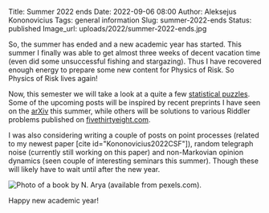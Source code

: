 Title: Summer 2022 ends
Date: 2022-09-06 08:00
Author: Aleksejus Kononovicius
Tags: general information
Slug: summer-2022-ends
Status: published
Image_url: uploads/2022/summer-2022-ends.jpg

So, the summer has ended and a new academic year has started. This summer I
finally was able to get almost three weeks of decent vacation time (even did
some unsuccessful fishing and stargazing). Thus I have recovered enough
energy to prepare some new content for Physics of Risk. So Physics of Risk
lives again!

Now, this semester we will take a look at a quite a few [statistical
puzzles](/tag/statistics/). Some of the upcoming posts will be inspired by
recent preprints I have seen on the [arXiv](https://arxiv.org) this summer,
while others will be solutions to various Riddler problems published on
[fivethirtyeight.com](https://fivethirtyeight.com).

I was also considering writing a couple of posts on point processes (related
to my newest paper [cite id="Kononovicius2022CSF"]), random telegraph noise
(currently still working on this paper) and non-Markovian opinion dynamics
(seen couple of interesting seminars this summer). Though these will likely
have to wait until after the new year.

![Photo of a book by N. Arya (available from
pexels.com).]({static}/uploads/2022/summer-2022-ends.jpg)

Happy new academic year!
